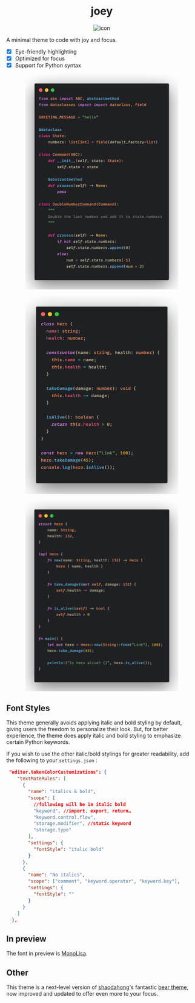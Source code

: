 <h1 align="center">joey</h1>
<p align="center">
  <img alt="icon" width="20%" src="https://raw.githubusercontent.com/xshapira/joey/main/icon.png">
</p>

A minimal theme to code with joy and focus.

* [x] Eye-friendly highlighting
* [x] Optimized for focus
* [x] Support for Python syntax

<p align="center">
  <img alt="joey-theme-snap" width="80%" src="https://raw.githubusercontent.com/xshapira/joey/main/screenshots/joey-theme-snap.png">
</p>

<p align="center">
  <img alt="joey-theme-snap-2" width="80%" src="https://raw.githubusercontent.com/xshapira/joey/main/screenshots/joey-theme-snap-2.png">
</p>

<p align="center">
  <img alt="joey-theme-snap-2" width="80%" src="https://raw.githubusercontent.com/xshapira/joey/main/screenshots/joey-theme-snap-3.png">
</p>

## Font Styles

This theme generally avoids applying italic and bold styling by default, giving users the freedom to personalize their look. But, for better experience, the theme does apply italic and bold styling to emphasize certain Python keywords.

If you wish to use the other italic/bold stylings for greater readability, add the following to your `settings.json` :

```json
 "editor.tokenColorCustomizations": {
    "textMateRules": [
      {
        "name": "italics & bold",
        "scope": [
          //following will be in italic bold
          "keyword", //import, export, return…
          "keyword.control.flow",
          "storage.modifier", //static keyword
          "storage.type"
        ],
        "settings": {
          "fontStyle": "italic bold"
        }
      },
      {
        "name": "No italics",
        "scope": ["comment", "keyword.operator", "keyword.key"],
        "settings": {
          "fontStyle": ""
        }
      }
    ]
  },

```

## In preview

The font in preview is [MonoLisa](https://www.monolisa.dev/).

## Other

This theme is a next-level version of [shaodahong](https://github.com/shaodahong/)'s fantastic [bear theme](https://github.com/shaodahong/theme-bear), now improved and updated to offer even more to your focus.
